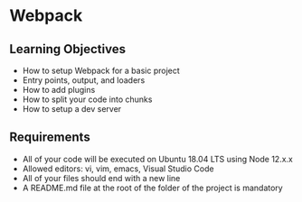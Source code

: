 # Webpack

## Learning Objectives

* How to setup Webpack for a basic project
* Entry points, output, and loaders
* How to add plugins
* How to split your code into chunks
* How to setup a dev server


## Requirements

* All of your code will be executed on Ubuntu 18.04 LTS using Node 12.x.x
* Allowed editors: vi, vim, emacs, Visual Studio Code
* All of your files should end with a new line
* A README.md file at the root of the folder of the project is mandatory
